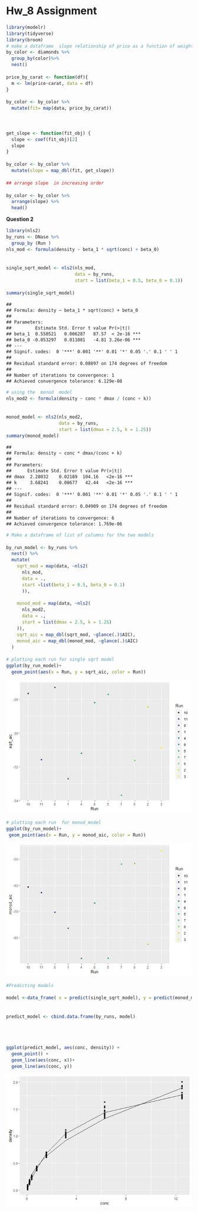Hw\_8 Assignment
================

``` r
library(modelr)
library(tidyverse)
library(broom)
# make a dataframe  slope relationship of price as a function of weight(carat) for each unique color
by_color <- diamonds %>%
  group_by(color)%>%
  nest()

price_by_carat <- function(df){
  m <- lm(price~carat, data = df)
}

by_color <- by_color %>%
  mutate(fit= map(data, price_by_carat))



get_slope <- function(fit_obj) {
  slope <- coef(fit_obj)[2]
  slope
}

by_color <- by_color %>%
  mutate(slope = map_dbl(fit, get_slope))

## arrange slope  in increasing order
  
by_color <- by_color %>%
  arrange(slope) %>%
  head()
```

**Question 2**

``` r
library(nls2)
by_runs <- DNase %>%
  group_by (Run )
nls_mod <- formula(density ~ beta_1 * sqrt(conc) + beta_0)


single_sqrt_model <- nls2(nls_mod, 
                          data = by_runs, 
                          start = list(beta_1 = 0.5, beta_0 = 0.1))

summary(single_sqrt_model)
```

    ## 
    ## Formula: density ~ beta_1 * sqrt(conc) + beta_0
    ## 
    ## Parameters:
    ##         Estimate Std. Error t value Pr(>|t|)    
    ## beta_1  0.550521   0.006287   87.57  < 2e-16 ***
    ## beta_0 -0.053297   0.011081   -4.81 3.26e-06 ***
    ## ---
    ## Signif. codes:  0 '***' 0.001 '**' 0.01 '*' 0.05 '.' 0.1 ' ' 1
    ## 
    ## Residual standard error: 0.08897 on 174 degrees of freedom
    ## 
    ## Number of iterations to convergence: 1 
    ## Achieved convergence tolerance: 6.129e-08

``` r
# using the  monod  model
nls_mod2 <- formula(density ~ conc * dmax / (conc + k))


monod_model <- nls2(nls_mod2,
                    data = by_runs,
                    start = list(dmax = 2.5, k = 1.25))
summary(monod_model)
```

    ## 
    ## Formula: density ~ conc * dmax/(conc + k)
    ## 
    ## Parameters:
    ##      Estimate Std. Error t value Pr(>|t|)    
    ## dmax  2.28032    0.02189  104.16   <2e-16 ***
    ## k     3.68241    0.08677   42.44   <2e-16 ***
    ## ---
    ## Signif. codes:  0 '***' 0.001 '**' 0.01 '*' 0.05 '.' 0.1 ' ' 1
    ## 
    ## Residual standard error: 0.04909 on 174 degrees of freedom
    ## 
    ## Number of iterations to convergence: 6 
    ## Achieved convergence tolerance: 1.769e-06

``` r
# Make a dataframe of list of columns for the two models

by_run_model <- by_runs %>%
  nest() %>%
  mutate(
    sqrt_mod = map(data, ~nls2(
      nls_mod,
      data = .,
      start =list(beta_1 = 0.5, beta_0 = 0.1)
      )),
    
    monod_mod = map(data, ~nls2(
      nls_mod2,
      data = .,
      start = list(dmax = 2.5, k = 1.25)
    )),
    sqrt_aic = map_dbl(sqrt_mod, ~glance(.)$AIC),
    monod_aic = map_dbl(monod_mod, ~glance(.)$AIC)
  )

# plotting each run for single sqrt model
ggplot(by_run_model)+
  geom_point(aes(x = Run, y = sqrt_aic, color = Run))
```

![](Hw_8_files/figure-gfm/unnamed-chunk-2-1.png)<!-- -->

``` r
# plotting each run  for monod_model
ggplot(by_run_model)+
 geom_point(aes(x = Run, y = monod_aic, color = Run))
```

![](Hw_8_files/figure-gfm/unnamed-chunk-2-2.png)<!-- -->

``` r
#Predicting models  

model <-data_frame( x = predict(single_sqrt_model), y = predict(monod_model))
  

predict_model <- cbind.data.frame(by_runs, model)




ggplot(predict_model, aes(conc, density)) +
  geom_point() +
  geom_line(aes(conc, x))+
  geom_line(aes(conc, y))
```

![](Hw_8_files/figure-gfm/unnamed-chunk-2-3.png)<!-- -->
